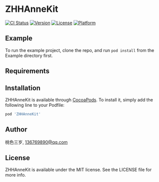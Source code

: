 # ZHHAnneKit

[![CI Status](https://img.shields.io/travis/ningxiaomo0516/ZHHAnneKit.svg?style=flat)](https://travis-ci.org/ningxiaomo0516/ZHHAnneKit)
[![Version](https://img.shields.io/cocoapods/v/ZHHAnneKit.svg?style=flat)](https://cocoapods.org/pods/ZHHAnneKit)
[![License](https://img.shields.io/cocoapods/l/ZHHAnneKit.svg?style=flat)](https://cocoapods.org/pods/ZHHAnneKit)
[![Platform](https://img.shields.io/cocoapods/p/ZHHAnneKit.svg?style=flat)](https://cocoapods.org/pods/ZHHAnneKit)

## Example

To run the example project, clone the repo, and run `pod install` from the Example directory first.

## Requirements

## Installation

ZHHAnneKit is available through [CocoaPods](https://cocoapods.org). To install
it, simply add the following line to your Podfile:

```ruby
pod 'ZHHAnneKit'
```

## Author

桃色三岁, 136769890@qq.com

## License

ZHHAnneKit is available under the MIT license. See the LICENSE file for more info.
